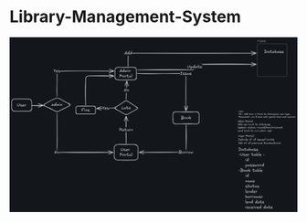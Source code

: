 # Library-Management-System

![Initial Design](https://github.com/AnkitVS/Library-Management-System/blob/main/Initial.png)
